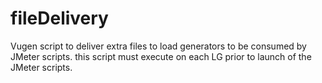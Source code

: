 # fileDelivery
Vugen script to deliver extra files to load generators to be consumed by JMeter scripts.  this script must execute on each LG prior to launch of the JMeter scripts.
